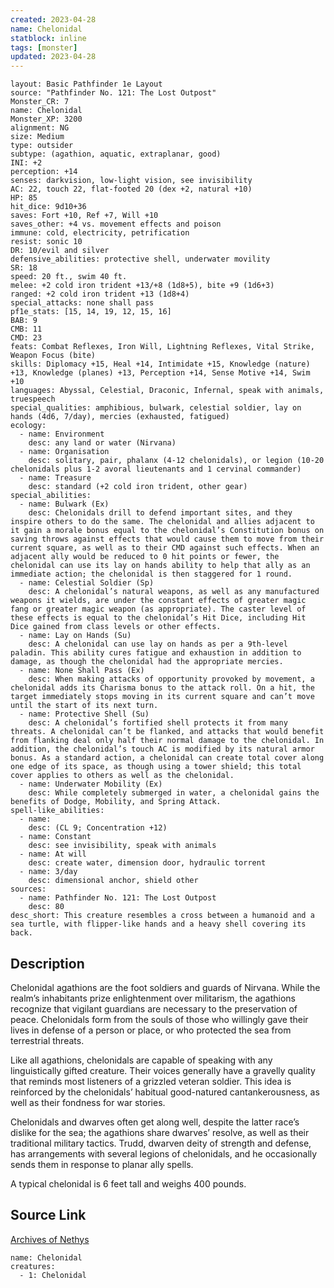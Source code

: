 ```yaml
---
created: 2023-04-28
name: Chelonidal
statblock: inline
tags: [monster]
updated: 2023-04-28
---
```

```statblock
layout: Basic Pathfinder 1e Layout
source: "Pathfinder No. 121: The Lost Outpost"
Monster_CR: 7
name: Chelonidal
Monster_XP: 3200
alignment: NG
size: Medium
type: outsider
subtype: (agathion, aquatic, extraplanar, good)
INI: +2
perception: +14
senses: darkvision, low-light vision, see invisibility
AC: 22, touch 22, flat-footed 20 (dex +2, natural +10)
HP: 85
hit_dice: 9d10+36
saves: Fort +10, Ref +7, Will +10
saves_other: +4 vs. movement effects and poison
immune: cold, electricity, petrification
resist: sonic 10
DR: 10/evil and silver
defensive_abilities: protective shell, underwater movility
SR: 18
speed: 20 ft., swim 40 ft.
melee: +2 cold iron trident +13/+8 (1d8+5), bite +9 (1d6+3)
ranged: +2 cold iron trident +13 (1d8+4)
special_attacks: none shall pass
pf1e_stats: [15, 14, 19, 12, 15, 16]
BAB: 9
CMB: 11
CMD: 23
feats: Combat Reflexes, Iron Will, Lightning Reflexes, Vital Strike, Weapon Focus (bite)
skills: Diplomacy +15, Heal +14, Intimidate +15, Knowledge (nature) +13, Knowledge (planes) +13, Perception +14, Sense Motive +14, Swim +10
languages: Abyssal, Celestial, Draconic, Infernal, speak with animals, truespeech
special_qualities: amphibious, bulwark, celestial soldier, lay on hands (4d6, 7/day), mercies (exhausted, fatigued)
ecology:
  - name: Environment
    desc: any land or water (Nirvana)
  - name: Organisation
    desc: solitary, pair, phalanx (4-12 chelonidals), or legion (10-20 chelonidals plus 1-2 avoral lieutenants and 1 cervinal commander)
  - name: Treasure
    desc: standard (+2 cold iron trident, other gear)
special_abilities:
  - name: Bulwark (Ex)
    desc: Chelonidals drill to defend important sites, and they inspire others to do the same. The chelonidal and allies adjacent to it gain a morale bonus equal to the chelonidal’s Constitution bonus on saving throws against effects that would cause them to move from their current square, as well as to their CMD against such effects. When an adjacent ally would be reduced to 0 hit points or fewer, the chelonidal can use its lay on hands ability to help that ally as an immediate action; the chelonidal is then staggered for 1 round.
  - name: Celestial Soldier (Sp)
    desc: A chelonidal’s natural weapons, as well as any manufactured weapons it wields, are under the constant effects of greater magic fang or greater magic weapon (as appropriate). The caster level of these effects is equal to the chelonidal’s Hit Dice, including Hit Dice gained from class levels or other effects.
  - name: Lay on Hands (Su)
    desc: A chelonidal can use lay on hands as per a 9th-level paladin. This ability cures fatigue and exhaustion in addition to damage, as though the chelonidal had the appropriate mercies.
  - name: None Shall Pass (Ex)
    desc: When making attacks of opportunity provoked by movement, a chelonidal adds its Charisma bonus to the attack roll. On a hit, the target immediately stops moving in its current square and can’t move until the start of its next turn.
  - name: Protective Shell (Su)
    desc: A chelonidal’s fortified shell protects it from many threats. A chelonidal can’t be flanked, and attacks that would benefit from flanking deal only half their normal damage to the chelonidal. In addition, the chelonidal’s touch AC is modified by its natural armor bonus. As a standard action, a chelonidal can create total cover along one edge of its space, as though using a tower shield; this total cover applies to others as well as the chelonidal.
  - name: Underwater Mobility (Ex)
    desc: While completely submerged in water, a chelonidal gains the benefits of Dodge, Mobility, and Spring Attack.
spell-like_abilities:
  - name:
    desc: (CL 9; Concentration +12)
  - name: Constant
    desc: see invisibility, speak with animals
  - name: At will
    desc: create water, dimension door, hydraulic torrent
  - name: 3/day
    desc: dimensional anchor, shield other
sources:
  - name: Pathfinder No. 121: The Lost Outpost
    desc: 80
desc_short: This creature resembles a cross between a humanoid and a sea turtle, with flipper-like hands and a heavy shell covering its back.
```
## Description
Chelonidal agathions are the foot soldiers and guards of Nirvana. While the realm’s inhabitants prize enlightenment over militarism, the agathions recognize that vigilant guardians are necessary to the preservation of peace. Chelonidals form from the souls of those who willingly gave their lives in defense of a person or place, or who protected the sea from terrestrial threats.

 Like all agathions, chelonidals are capable of speaking with any linguistically gifted creature. Their voices generally have a gravelly quality that reminds most listeners of a grizzled veteran soldier. This idea is reinforced by the chelonidals’ habitual good-natured cantankerousness, as well as their fondness for war stories.

 Chelonidals and dwarves often get along well, despite the latter race’s dislike for the sea; the agathions share dwarves’ resolve, as well as their traditional military tactics. Trudd, dwarven deity of strength and defense, has arrangements with several legions of chelonidals, and he occasionally sends them in response to planar ally spells.

 A typical chelonidal is 6 feet tall and weighs 400 pounds. 
## Source Link
[Archives of Nethys](https://aonprd.com/MonsterDisplay.aspx?ItemName=Chelonidal)
```encounter-table
name: Chelonidal
creatures:
  - 1: Chelonidal
```
